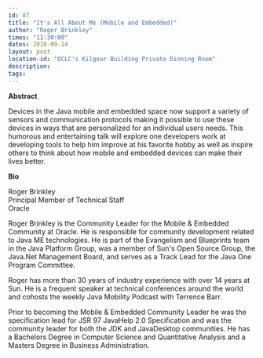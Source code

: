 ```yaml
---
id: 87
title: "It's All About Me (Mobile and Embedded)"
author: "Roger Brinkley"
times: "11:30:00"
dates: 2010-09-14
layout: post
location-id: "OCLC's Kilgour Building Private Dinning Room"  
description: 
tags: 
---
```

 **Abstract**  
  
Devices in the Java mobile and embedded space now support a variety of sensors and communication protocols making it possible to use these devices in ways that are personalized for an individual users needs. This humorous and entertaining talk will explore one developers work at developing tools to help him improve at his favorite hobby as well as inspire others to think about how mobile and embedded devices can make their lives better.   
  
**Bio**  
  
Roger Brinkley  
Principal Member of Technical Staff  
Oracle   
  
Roger Brinkley is the Community Leader for the Mobile & Embedded Community at Oracle. He is responsible for community development related to Java ME technologies. He is part of the Evangelism and Blueprints team in the Java Platform Group, was a member of Sun's Open Source Group, the Java.Net Management Board, and serves as a Track Lead for the Java One Program Committee.   
  
Roger has more than 30 years of industry experience with over 14 years at Sun. He is a frequent speaker at technical conferences around the world and cohosts the weekly Java Mobility Podcast with Terrence Barr.   
  
Prior to becoming the Mobile & Embedded Community Leader he was the specification lead for JSR 97 JavaHelp 2.0 Specification and was the community leader for both the JDK and JavaDesktop communities. He has a Bachelors Degree in Computer Science and Quantitative Analysis and a Masters Degree in Business Administration.   
  
&nbsp;
